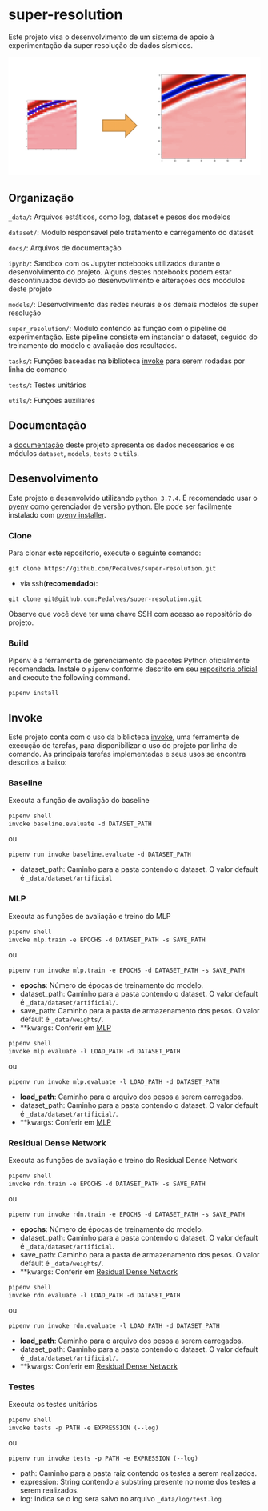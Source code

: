 # super-resolution

Este projeto visa o desenvolvimento de um sistema de apoio à experimentação da super resolução de dados sísmicos. 

![super resolution](docs/imgs/sr-seismic.png)

## Organização

`_data/`: Arquivos estáticos, como log, dataset e pesos dos modelos

`dataset/`: Módulo responsavel pelo tratamento e carregamento do dataset

`docs/`: Arquivos de documentação

`ipynb/`: Sandbox com os Jupyter notebooks utilizados durante o desenvolvimento do projeto. 
Alguns destes notebooks podem estar descontinuados devido ao desenvovlimento e alterações dos moódulos deste projeto

`models/`: Desenvolvimento das redes neurais e os demais modelos de super resolução

`super_resolution/`: Módulo contendo as função com o pipeline de experimentação. Este pipeline consiste em instanciar
o dataset, seguido do treinamento do modelo e avaliação dos resultados.

`tasks/`: Funções baseadas na biblioteca [invoke](http://www.pyinvoke.org/) para serem rodadas por linha de comando

`tests/`: Testes unitários

`utils/`: Funções auxiliares   

## Documentação

a [documentação](docs/README.md) deste projeto apresenta os dados necessarios e os módulos `dataset`, `models`, 
`tests` e `utils`.

## Desenvolvimento

Este projeto e desenvolvido utilizando `python 3.7.4`. É recomendado usar o [pyenv](https://github.com/pyenv/pyenv)
como gerenciador de versão python. Ele pode ser facilmente instalado com [pyenv installer](https://github.com/pyenv/pyenv-installer).

### Clone

Para clonar este repositorio, execute o seguinte comando:

```
git clone https://github.com/Pedalves/super-resolution.git
```

- via ssh(**recomendado**):
```
git clone git@github.com:Pedalves/super-resolution.git
```

Observe que você deve ter uma chave SSH com acesso ao repositório do projeto.

### Build

Pipenv é a ferramenta de gerenciamento de pacotes Python oficialmente recomendada. 
Instale o `pipenv` conforme descrito em seu [repositoria oficial](https://github.com/pypa/pipenv#installation) and execute the following command.

```
pipenv install
``` 

## Invoke

Este projeto conta com o uso da biblioteca [invoke](http://www.pyinvoke.org/), uma ferramente de execução de tarefas, 
para disponibilizar o uso do projeto por linha de comando.
As principais tarefas implementadas e seus usos se encontra descritos a baixo: 


### Baseline

Executa a função de avaliação do baseline

```
pipenv shell
invoke baseline.evaluate -d DATASET_PATH
```
ou
```
pipenv run invoke baseline.evaluate -d DATASET_PATH
```

* dataset_path: Caminho para a pasta contendo o dataset. O valor default é ``_data/dataset/artificial``


### MLP

Executa as funções de avaliação e treino do MLP

```
pipenv shell
invoke mlp.train -e EPOCHS -d DATASET_PATH -s SAVE_PATH
```
ou
```
pipenv run invoke mlp.train -e EPOCHS -d DATASET_PATH -s SAVE_PATH
```

* **epochs**: Número de épocas de treinamento do modelo.
* dataset_path: Caminho para a pasta contendo o dataset. O valor default é ``_data/dataset/artificial/``.
* save_path: Caminho para a pasta de armazenamento dos pesos. O valor default é ``_data/weights/``.
* **kwargs: Conferir em [MLP](docs/models.md)

```
pipenv shell
invoke mlp.evaluate -l LOAD_PATH -d DATASET_PATH
```
ou
```
pipenv run invoke mlp.evaluate -l LOAD_PATH -d DATASET_PATH
```

* **load_path**: Caminho para o arquivo dos pesos a serem carregados.
* dataset_path: Caminho para a pasta contendo o dataset. O valor default é ``_data/dataset/artificial/``.
* **kwargs: Conferir em [MLP](docs/models.md)

### Residual Dense Network

Executa as funções de avaliação e treino do Residual Dense Network

```
pipenv shell
invoke rdn.train -e EPOCHS -d DATASET_PATH -s SAVE_PATH
```
ou
```
pipenv run invoke rdn.train -e EPOCHS -d DATASET_PATH -s SAVE_PATH
```

* **epochs**: Número de épocas de treinamento do modelo.
* dataset_path: Caminho para a pasta contendo o dataset. O valor default é ``_data/dataset/artificial``.
* save_path: Caminho para a pasta de armazenamento dos pesos. O valor default é ``_data/weights/``.
* **kwargs: Conferir em [Residual Dense Network](docs/models.md)

```
pipenv shell
invoke rdn.evaluate -l LOAD_PATH -d DATASET_PATH
```
ou
```
pipenv run invoke rdn.evaluate -l LOAD_PATH -d DATASET_PATH
```

* **load_path**: Caminho para o arquivo dos pesos a serem carregados.
* dataset_path: Caminho para a pasta contendo o dataset. O valor default é ``_data/dataset/artificial/``.
* **kwargs: Conferir em [Residual Dense Network](docs/models.md)

### Testes

Executa os testes unitários

```
pipenv shell
invoke tests -p PATH -e EXPRESSION (--log)
```
ou
```
pipenv run invoke tests -p PATH -e EXPRESSION (--log)
```

* path: Caminho para a pasta raiz contendo os testes a serem realizados.
* expression: String contendo a substring presente no nome dos testes a serem realizados.
* log: Indica se o log sera salvo no arquivo `_data/log/test.log`